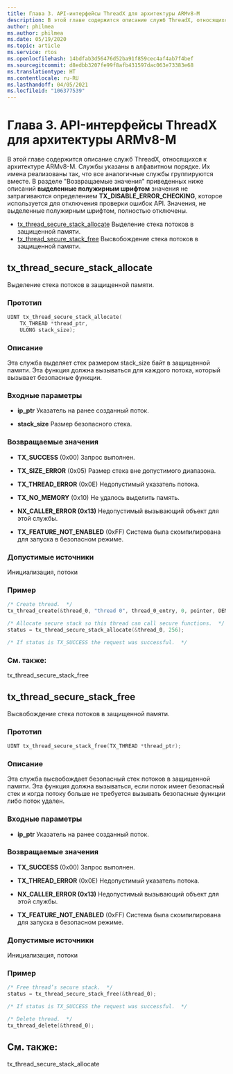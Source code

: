 ```yaml
---
title: Глава 3. API-интерфейсы ThreadX для архитектуры ARMv8-M
description: В этой главе содержится описание служб ThreadX, относящихся к архитектуре ARMv8-M.
author: philmea
ms.author: philmea
ms.date: 05/19/2020
ms.topic: article
ms.service: rtos
ms.openlocfilehash: 14bdfab3d56476d52ba91f859cec4af4ab7f4bef
ms.sourcegitcommit: d8edbb3207fe99f8afb431597dac063e73383e68
ms.translationtype: HT
ms.contentlocale: ru-RU
ms.lasthandoff: 04/05/2021
ms.locfileid: "106377539"
---
```

# <a name="chapter-3--threadx-apis-for-armv8-m"></a>Глава 3. API-интерфейсы ThreadX для архитектуры ARMv8-M

В этой главе содержится описание служб ThreadX, относящихся к архитектуре ARMv8-M. Службы указаны в алфавитном порядке. Их имена реализованы так, что все аналогичные службы группируются вместе. В разделе "Возвращаемые значения" приведенных ниже описаний **выделенные полужирным шрифтом** значения не затрагиваются определением **TX_DISABLE_ERROR_CHECKING**, которое используется для отключения проверки ошибок API. Значения, не выделенные полужирным шрифтом, полностью отключены.

- [tx_thread_secure_stack_allocate](#tx_thread_secure_stack_allocate) Выделение стека потоков в защищенной памяти.
- [tx_thread_secure_stack_free](#tx_thread_secure_stack_free) Высвобождение стека потоков в защищенной памяти.

## <a name="tx_thread_secure_stack_allocate"></a>tx_thread_secure_stack_allocate

Выделение стека потоков в защищенной памяти.

### <a name="prototype"></a>Прототип

```c
UINT tx_thread_secure_stack_allocate(
    TX_THREAD *thread_ptr, 
    ULONG stack_size);
```

### <a name="description"></a>Описание

Эта служба выделяет стек размером stack_size байт в защищенной памяти. Эта функция должна вызываться для каждого потока, который вызывает безопасные функции.

### <a name="input-parameters"></a>Входные параметры

- **ip_ptr** Указатель на ранее созданный поток.

- **stack_size** Размер безопасного стека.

### <a name="return-values"></a>Возвращаемые значения

- **TX_SUCCESS** (0x00) Запрос выполнен.

- **TX_SIZE_ERROR** (0x05) Размер стека вне допустимого диапазона.

- **TX_THREAD_ERROR** (0x0E) Недопустимый указатель потока.

- **TX_NO_MEMORY** (0x10) Не удалось выделить память.

- **NX_CALLER_ERROR (0x13)** Недопустимый вызывающий объект для этой службы.

- **TX_FEATURE_NOT_ENABLED** (0xFF) Система была скомпилирована для запуска в безопасном режиме.

### <a name="allowed-from"></a>Допустимые источники

Инициализация, потоки

### <a name="example"></a>Пример

```c
/* Create thread.  */
tx_thread_create(&thread_0, "thread 0", thread_0_entry, 0, pointer, DEMO_STACK_SIZE, 1, 1, TX_NO_TIME_SLICE, TX_AUTO_START);

/* Allocate secure stack so this thread can call secure functions.  */
status = tx_thread_secure_stack_allocate(&thread_0, 256);

/* If status is TX_SUCCESS the request was successful.  */
```

### <a name="see-also"></a>См. также:

tx_thread_secure_stack_free

##  <a name="tx_thread_secure_stack_free"></a>tx_thread_secure_stack_free

Высвобождение стека потоков в защищенной памяти. 

### <a name="prototype"></a>Прототип

```c
UINT tx_thread_secure_stack_free(TX_THREAD *thread_ptr);
```

### <a name="description"></a>Описание

Эта служба высвобождает безопасный стек потоков в защищенной памяти. Эта функция должна вызываться, если поток имеет безопасный стек и когда потоку больше не требуется вызывать безопасные функции либо поток удален.

### <a name="input-parameters"></a>Входные параметры

- **ip_ptr** Указатель на ранее созданный поток.

### <a name="return-values"></a>Возвращаемые значения

- **TX_SUCCESS** (0x00) Запрос выполнен.

- **TX_THREAD_ERROR** (0x0E) Недопустимый указатель потока.

- **NX_CALLER_ERROR (0x13)** Недопустимый вызывающий объект для этой службы.

- **TX_FEATURE_NOT_ENABLED** (0xFF) Система была скомпилирована для запуска в безопасном режиме.

### <a name="allowed-from"></a>Допустимые источники

Инициализация, потоки

### <a name="example"></a>Пример

```c
/* Free thread’s secure stack.  */
status = tx_thread_secure_stack_free(&thread_0);

/* If status is TX_SUCCESS the request was successful.  */

/* Delete thread.  */
tx_thread_delete(&thread_0);
```

## <a name="see-also"></a>См. также:

tx_thread_secure_stack_allocate

